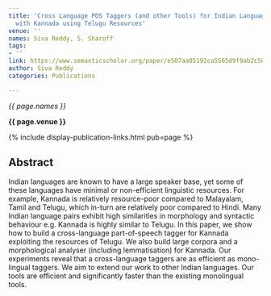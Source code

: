 ```yaml
---
title: 'Cross Language POS Taggers (and other Tools) for Indian Languages: An Experiment
  with Kannada using Telugu Resources'
venue: ''
names: Siva Reddy, S. Sharoff
tags:
- ''
link: https://www.semanticscholar.org/paper/e507aa05192ca5565d9f9ab2c50710aed01a7652
author: Siva Reddy
categories: Publications

---
```


*{{ page.names }}*

**{{ page.venue }}**

{% include display-publication-links.html pub=page %}

## Abstract

Indian languages are known to have a large speaker base, yet some of these languages have minimal or non-efficient linguistic resources. For example, Kannada is relatively resource-poor compared to Malayalam, Tamil and Telugu, which in-turn are relatively poor compared to Hindi. Many Indian language pairs exhibit high similarities in morphology and syntactic behaviour e.g. Kannada is highly similar to Telugu. In this paper, we show how to build a cross-language part-of-speech tagger for Kannada exploiting the resources of Telugu. We also build large corpora and a morphological analyser (including lemmatisation) for Kannada. Our experiments reveal that a cross-language taggers are as efficient as mono-lingual taggers. We aim to extend our work to other Indian languages. Our tools are efficient and significantly faster than the existing monolingual tools.